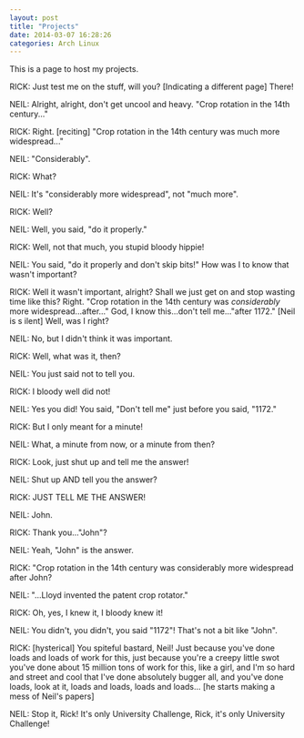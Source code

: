 ```yaml
---
layout: post
title: "Projects"
date: 2014-03-07 16:28:26
categories: Arch Linux
---
```

This is a page to host my projects.

RICK: Just test me on the stuff, will you? [Indicating a different page] There!

NEIL: Alright, alright, don't get uncool and heavy. "Crop rotation in the 14th century..."

RICK: Right. [reciting] "Crop rotation in the 14th century was much more widespread..."

NEIL: "Considerably".

RICK: What?

NEIL: It's "considerably more widespread", not "much more".

RICK: Well?

NEIL: Well, you said, "do it properly."

RICK: Well, not that much, you stupid bloody hippie!

NEIL: You said, "do it properly and don't skip bits!" How was I to know that wasn't important?

RICK: Well it wasn't important, alright? Shall we just get on and stop wasting time like this? Right. "Crop rotation in the 14th century was _considerably_ more widespread...after..." God, I know this...don't tell me..."after 1172." [Neil is s ilent] Well, was I right?

NEIL: No, but I didn't think it was important.

RICK: Well, what was it, then?

NEIL: You just said not to tell you.

RICK: I bloody well did not!

NEIL: Yes you did! You said, "Don't tell me" just before you said, "1172."

RICK: But I only meant for a minute!

NEIL: What, a minute from now, or a minute from then?

RICK: Look, just shut up and tell me the answer!

NEIL: Shut up AND tell you the answer?

RICK: JUST TELL ME THE ANSWER!

NEIL: John.

RICK: Thank you..."John"?

NEIL: Yeah, "John" is the answer.

RICK: "Crop rotation in the 14th century was considerably more widespread after John?

NEIL: "...Lloyd invented the patent crop rotator."

RICK: Oh, yes, I knew it, I bloody knew it!

NEIL: You didn't, you didn't, you said "1172"! That's not a bit like "John".

RICK: [hysterical] You spiteful bastard, Neil! Just because you've done loads and loads of work for this, just because you're a creepy little swot you've done about 15 million tons of work for this, like a girl, and I'm so hard and street and cool that I've done absolutely bugger all, and you've done loads, look at it, loads and loads, loads and loads... [he starts making a mess of Neil's papers]

NEIL: Stop it, Rick! It's only University Challenge, Rick, it's only University Challenge! 